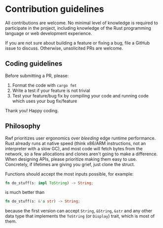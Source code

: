 # Contribution guidelines

All contributions are welcome. No minimal level of knowledge is required to participate in the project, including knowledge of the Rust programming language or web development experience.

If you are not sure about building a feature or fixing a bug, file a GitHub issue to discuss. Otherwise, unsolicited PRs are welcome.

## Coding guidelines

Before submitting a PR, please:

1. Format the code with `cargo fmt`
2. Write a test if your feature is not trivial
3. Test your feature/bug fix by compiling your code and running code which uses your bug fix/feature

Thank you! Happy coding.

## Philosophy

Rwf prioritizes user ergonomics over _bleeding_ edge runtime performance. Rust already runs at native speed (think x86/ARM instructions, not an interpreter with a slow GC), and most code will fetch bytes from the network, so a few allocations and clones aren't going to make a difference. When designing APIs, please prioritize making them easy to use. Concretely, if lifetimes are giving you grief, just clone the struct.

Functions should accept the most inputs possible, for example:

```rust
fn do_stuff(s: impl ToString) -> String;
```

is much better than

```rust
fn do_stuff(s: &'a str) -> String;
```

because the first version can accept `String`, `&String`, `&str` and any other data type that implements the `ToString` (or `Display`) trait, which is most of them.
